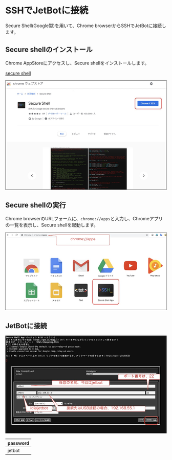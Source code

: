 # SSHでJetBotに接続

Secure Shell(Google製)を用いて、Chrome browserからSSHでJetBotに接続します。　

## Secure shellのインストール

Chrome AppStoreにアクセスし、Secure shellをインストールします。

[secure shell](https://chrome.google.com/webstore/detail/secure-shell/iodihamcpbpeioajjeobimgagajmlibd?hl=ja&)

![](./img/ssh001.jpg)

## Secure shellの実行

Chrome browserのURLフォームに、`chrome://apps`と入力し、Chromeアプリの一覧を表示し、Secure shellを起動します。

![](./img/ssh002.jpg)


## JetBotに接続


![](./img/ssh003.jpg)

|password|
|:-|
|jetbot|
